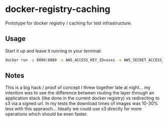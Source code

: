 docker-registry-caching
=======================

Prototype for docker registry / caching for test infrastructure.


## Usage

Start it up and leave it running in your terminal:

```sh
docker run -p 8080:8080 -e AWS_ACCESS_KEY_ID=xxxx -e AWS_SECRET_ACCESS_KEY=xxx -e S3_BUCKET=s3-bucket -e 'DEBUG=*' -i -t lightsofapollo/docker-registry-node-s3 
```

## Notes

This is a big hack / proof of concept I threw together late at night... my intention was to see the difference between routing the layer through an application stack (like done in the current docker registry) vs redirecting to s3 via a signed url. In my tests the download times of images was 10-30% less with this appraoch... Ideally we could use s3 directly for more operations which should be even faster.
